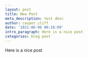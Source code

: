 ```yaml
---
layout: post
title: New Post
meta_description: test desc
author: casper_cliff
date: '2021-06-06 00:18:09'
intro_paragraph: Here is a nice post
categories: blog post
---
```

Here is a nice post